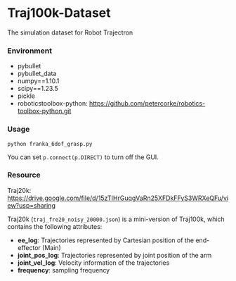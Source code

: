 # Traj100k-Dataset
The simulation dataset for Robot Trajectron

### Environment

 - pybullet
 - pybullet_data
 - numpy==1.10.1
 - scipy==1.23.5
 - pickle
 - roboticstoolbox-python: https://github.com/petercorke/robotics-toolbox-python.git

### Usage
```
python franka_6dof_grasp.py
```
You can set ```p.connect(p.DIRECT)``` to turn off the GUI.

### Resource
Traj20k: https://drive.google.com/file/d/15zTIHrGuqgVaRn25XFDkFFyS3WRXeQFu/view?usp=sharing

Traj20k (``traj_fre20_noisy_20000.json``) is a mini-version of Traj100k, which contains the following attributes:

 - **ee_log**: Trajectories represented by Cartesian position of the end-effector (Main)
 - **joint_pos_log**: Trajectories represented by joint position of the arm
 - **joint_vel_log**: Velocity information of the trajectories
 - **frequency**: sampling frequency
